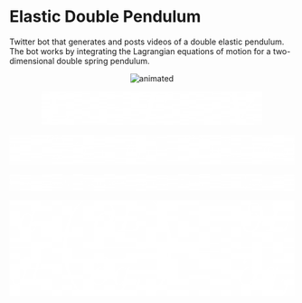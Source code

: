 # Elastic Double Pendulum

Twitter bot that generates and posts videos of a double elastic pendulum. The bot
works by integrating the Lagrangian equations of motion for a two-dimensional double
spring pendulum.

<p align="center">
  <img src="assets/sim.gif" alt="animated" />
</p>

<p align="center">
  <img src="assets/lagrangian.png" alt="animated" />
</p>

<p align="center">
  <img src="assets/kinetic.png" alt="animated" />
</p>

<p align="center">
  <img src="assets/potential.png" alt="animated" />
</p>

<p align="center">
  <img src="assets/euler-lagrange.png" alt="animated" />
</p>
